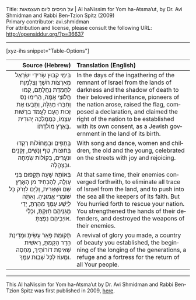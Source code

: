 <html>
<head></head>
<body>
Title: על הניסים ליום העצמאות | Al haNissim for Yom ha-Atsma’ut, by Dr. Avi Shmidman and Rabbi Ben-Tzion Spitz (2009)<br />
Primary contributor: avi.shmidman<br />
For attribution and license, please consult the following URL: <a href="http://opensiddur.org/?p=36637">http://opensiddur.org/?p=36637</a>
<p />
<hr />

[xyz-ihs snippet="Table-Options"]<table style="margin-left: auto; margin-right: auto;" class="draggable">
<thead><tr><th id="x" style="text-align: right;">Source (Hebrew)</th><th style="text-align: left;">Translation (English)</th></tr></thead>
<tbody>
<tr><td style="vertical-align:top;">
<div class="liturgy" lang="he" style="text-align: right;">
בִּימֵי קִבּוּץ שְׂרִידֵי יִשְׂרָאֵל 
מֵאַרְצוֹת חֹשֶׁךְ וְצַלְמָוֶת 
לְחֶמְדַּת נַחֲלָתָם, 
קָמוּ חֲלוּצֵי אֻמָּה, 
הֵרִימוּ נֵס
וְחִבְּרוּ מְגִלָּה, 
וְתָבְעוּ אֶת זְכוּת הָעָם 
לַעֲמֹד בִּרְשׁוּת עַצְמוֹ, 
כְּמַמְלָכָה יְהוּדִית בְּאֶרֶץ מוֹלַדְתּוֹ. 
</span></div></td>
 
<td style="vertical-align:top;">
<div class="english" lang="en" style="text-align: left;">
In the days of the ingathering of the remnant of Israel 
from the lands of darkness and the shadow of death 
to their beloved inheritance, 
pioneers of the nation arose, 
raised the flag, 
composed a declaration, 
and claimed the right of the nation 
to be established with its own consent, 
as a Jewish government in the land of its birth.
</div></td></tr>


<tr><td style="vertical-align:top;">
<div class="liturgy" lang="he" style="text-align: right;">
בְּתֻפִּים וּבִמְחוֹלוֹת רָקְדוּ בַּחוּצוֹת, טַף וְנָשִׁים, זְקֵנִים וּנְעָרִים, בְּקוֹלוֹת שִׂמְחָה וּבְצָהֳלָה. 
</span></div></td>
 
<td style="vertical-align:top;">
<div class="english" lang="en" style="text-align: left;">
With song and dance, women and children, the old and the young, celebrated on the streets with joy and rejoicing. 
</div></td></tr>


<tr><td style="vertical-align:top;">
<div class="liturgy" lang="he" style="text-align: right;">
בְּאוֹתָהּ שָׁעָה תְּקָפוּם בְּנֵי עַוְלָה, 
לְהַכְחִיד מִן הָאָרֶץ שֵׁם וּשְׁאֵרִית, 
וְלַיָּם לִזְרֹק כָּל שׁוֹמְרֵי אֱמוּנֶיהָ. 
וְאַתָּה לְיֵשַׁע עַמְּךָ מִהַרְתָּ, 
יְדֵי מְגִנֵּיהֶם חִזַּקְתָּ, 
וּכְלֵי אוֹיְבֵיהֶם נִפַּצְתָּ. 
</span></div></td>
 
<td style="vertical-align:top;">
<div class="english" lang="en" style="text-align: left;">
At that same time, their enemies converged forthwith, 
to eliminate all trace of Israel from the land, 
and to push into the sea all the keepers of its faith. 
But You hurried forth to rescue your nation. 
You strengthened the hands of their defenders, 
and destroyed the weapons of their enemies. 
</div></td></tr>


<tr><td style="vertical-align:top;">
<div class="liturgy" lang="he" style="text-align: right;">
תְּקוּמַת פְּאֵר עָשִׂיתָ 
וּמְדִינַת הָדָר הֵקַמְתָּ, 
רֵאשִׁית שְׁאִיפַת דּוֹרוֹתֶיךָ, 
מַחְסֶה וּמָעוֹז לְכָל שְׁבוּת עַמֶּךָ.
</span></div></td>
 
<td style="vertical-align:top;">
<div class="english" lang="en" style="text-align: left;">
A revival of glory you made, 
a country of beauty you established, 
the beginning of the longing of the generations, 
a refuge and a fortress for the return of all Your people.
</div></td></tr>
</tbody></table>

<hr />

This Al haNissim for Yom ha-Atsma’ut by Dr. Avi Shmidman and Rabbi Ben-Tzion Spitz was first published in 2009, <a href="http://alhanisim.blogspot.com/2009/04/blog-post.html">here</a>.

&nbsp;
</body>
</html>